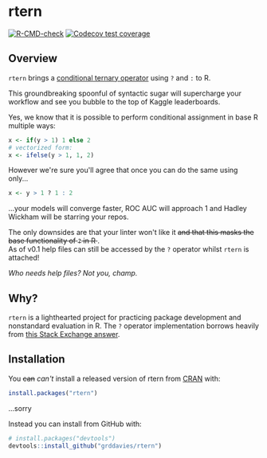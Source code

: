 # rtern

<!-- badges: start -->

[![R-CMD-check](https://github.com/grddavies/rtern/workflows/R-CMD-check/badge.svg)](https://github.com/grddavies/rtern/actions)
[![Codecov test coverage](https://codecov.io/gh/hedscan/rtern/branch/master/graph/badge.svg)](https://codecov.io/gh/hedscan/rtern?branch=master)

<!-- badges: end -->

## Overview

`rtern` brings a [conditional ternary operator](https://en.wikipedia.org/wiki/%3F:) using `?` and `:` to R.

This groundbreaking spoonful of syntactic sugar will supercharge your workflow and see you bubble to the top of Kaggle leaderboards.

Yes, we know that it is possible to perform conditional assignment in base R multiple ways:

```r
x <- if(y > 1) 1 else 2
# vectorized form:
x <- ifelse(y > 1, 1, 2)
```

However we're sure you'll agree that once you can do the same using only...

```r
x <- y > 1 ? 1 : 2
```

...your models will converge faster, ROC AUC will approach 1 and Hadley Wickham will be starring your repos.

The only downsides are that your linter won't like it <s> and that this masks the base functionality of `?` in R </s>.  
As of v0.1 help files can still be accessed by the `?` operator whilst `rtern` is attached!

_Who needs help files? Not you, champ._

## Why?

`rtern` is a lighthearted project for practicing package development and nonstandard evaluation in R. The `?` operator implementation borrows heavily from [this Stack Exchange answer](https://stackoverflow.com/a/8790269).

## Installation

You <s>can</s> _can't_ install a released version of rtern from [CRAN](https://CRAN.R-project.org) with:

```r
install.packages("rtern")
```

...sorry

Instead you can install from GitHub with:

```r
# install.packages("devtools")
devtools::install_github("grddavies/rtern")
```
